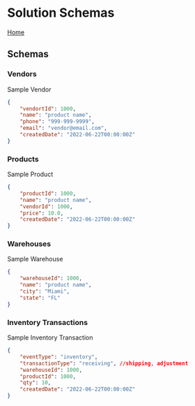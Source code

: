 # Solution Schemas

[Home](README.md)

## Schemas

### Vendors

Sample Vendor

```json
{
    "vendortId": 1000,
    "name": "product name",
    "phone": "999-999-9999",
    "email": "vendor@email.com",
    "createdDate": "2022-06-22T00:00:00Z"
}
```

### Products

Sample Product

```json
{
    "productId": 1000,
    "name": "product name",
    "vendorId": 1000,
    "price": 10.0,
    "createdDate": "2022-06-22T00:00:00Z"
}
```

### Warehouses

Sample Warehouse

```json
{
    "warehouseId": 1000,
    "name": "product name",
    "city": "Miami",
    "state": "FL"
}
```

### Inventory Transactions

Sample Inventory Transaction

```json
{
    "eventType": "inventory",
    "transactionType": "receiving", //shipping, adjustment
    "warehouseId": 1000,
    "productId": 1000,
    "qty": 10,
    "createdDate": "2022-06-22T00:00:00Z"
}
```